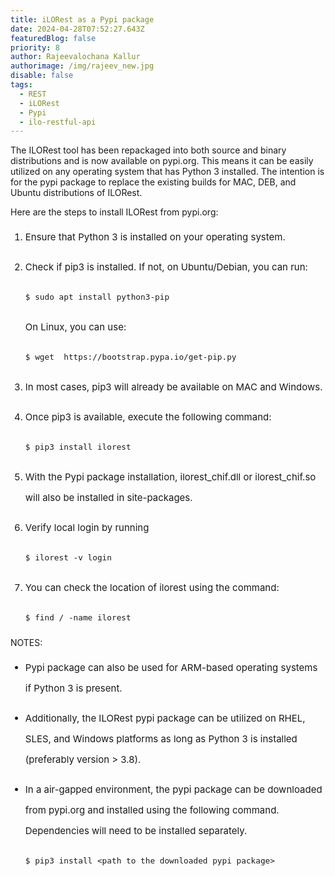 ```yaml
---
title: iLORest as a Pypi package
date: 2024-04-28T07:52:27.643Z
featuredBlog: false
priority: 8
author: Rajeevalochana Kallur
authorimage: /img/rajeev_new.jpg
disable: false
tags:
  - REST
  - iLORest
  - Pypi
  - ilo-restful-api
---
```

<style>
li {
   font-size: 15px;
   line-height: 33px;
   max-width: none;
}
</style>

The ILORest tool has been repackaged into both source and binary distributions and is now available on pypi.org. This means it can be easily utilized on any operating system that has Python 3 installed. The intention is for the pypi package to replace the existing builds for MAC, DEB, and Ubuntu distributions of ILORest.

Here are the steps to install ILORest from pypi.org:

1. Ensure that Python 3 is installed on your operating system.
2. Check if pip3 is installed. If not, on Ubuntu/Debian, you can run:

   ```shell
   $ sudo apt install python3-pip 
   ```

      On Linux, you can use:

   ```shell
   $ wget  https://bootstrap.pypa.io/get-pip.py
   ```
3. In most cases, pip3 will already be available on MAC and Windows.
4. Once pip3 is available, execute the following command:

   ```shell
   $ pip3 install ilorest
   ```
5. With the Pypi package installation, ilorest_chif.dll or ilorest_chif.so will also be installed in site-packages.
6. Verify local login by running

   ```shell
   $ ilorest -v login
   ```
7. You can check the location of ilorest using the command:
   ```shell 
   $ find / -name ilorest
   ```
   
NOTES:

- Pypi package can also be used for ARM-based operating systems if Python 3 is present.

- Additionally, the ILORest pypi package can be utilized on RHEL, SLES, and Windows platforms as long as Python 3 is installed (preferably version > 3.8).

- In a air-gapped environment, the pypi package can be downloaded from pypi.org and installed using the following command. Dependencies will need to be installed separately.

   ```shell
   $ pip3 install <path to the downloaded pypi package>
   ```



